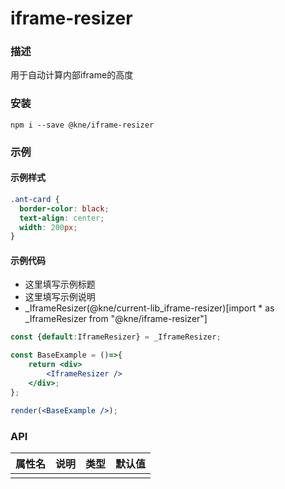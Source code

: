
# iframe-resizer


### 描述

用于自动计算内部iframe的高度


### 安装

```shell
npm i --save @kne/iframe-resizer
```

### 示例


#### 示例样式

```scss
.ant-card {
  border-color: black;
  text-align: center;
  width: 200px;
}
```

#### 示例代码

- 这里填写示例标题
- 这里填写示例说明
- _IframeResizer(@kne/current-lib_iframe-resizer)[import * as _IframeResizer from "@kne/iframe-resizer"]

```jsx
const {default:IframeResizer} = _IframeResizer;

const BaseExample = ()=>{
    return <div>
        <IframeResizer />
    </div>;
};

render(<BaseExample />);

```


### API

| 属性名 | 说明 | 类型 | 默认值 |
|-----|----|----|-----|
|     |    |    |     |


